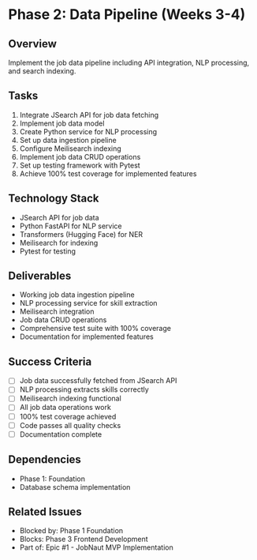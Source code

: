 # Phase 2: Data Pipeline (Weeks 3-4)

## Overview
Implement the job data pipeline including API integration, NLP processing, and search indexing.

## Tasks
1. Integrate JSearch API for job data fetching
2. Implement job data model
3. Create Python service for NLP processing
4. Set up data ingestion pipeline
5. Configure Meilisearch indexing
6. Implement job data CRUD operations
7. Set up testing framework with Pytest
8. Achieve 100% test coverage for implemented features

## Technology Stack
- JSearch API for job data
- Python FastAPI for NLP service
- Transformers (Hugging Face) for NER
- Meilisearch for indexing
- Pytest for testing

## Deliverables
- Working job data ingestion pipeline
- NLP processing service for skill extraction
- Meilisearch integration
- Job data CRUD operations
- Comprehensive test suite with 100% coverage
- Documentation for implemented features

## Success Criteria
- [ ] Job data successfully fetched from JSearch API
- [ ] NLP processing extracts skills correctly
- [ ] Meilisearch indexing functional
- [ ] All job data operations work
- [ ] 100% test coverage achieved
- [ ] Code passes all quality checks
- [ ] Documentation complete

## Dependencies
- Phase 1: Foundation
- Database schema implementation

## Related Issues
- Blocked by: Phase 1 Foundation
- Blocks: Phase 3 Frontend Development
- Part of: Epic #1 - JobNaut MVP Implementation